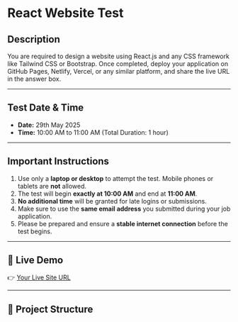 # React Website Test

## Description

You are required to design a website using React.js and any CSS framework like Tailwind CSS or Bootstrap. Once completed, deploy your application on GitHub Pages, Netlify, Vercel, or any similar platform, and share the live URL in the answer box.

---

## Test Date & Time

- **Date:** 29th May 2025  
- **Time:** 10:00 AM to 11:00 AM (Total Duration: 1 hour)  

---

## Important Instructions

1. Use only a **laptop or desktop** to attempt the test. Mobile phones or tablets are **not** allowed.  
2. The test will begin **exactly at 10:00 AM** and end at **11:00 AM**.  
3. **No additional time** will be granted for late logins or submissions.  
4. Make sure to use the **same email address** you submitted during your job application.  
5. Please be prepared and ensure a **stable internet connection** before the test begins.

---

## 🚀 Live Demo

👉 [Your Live Site URL](https://catherine-chioma.github.io/test-app)

---

## 📁 Project Structure


